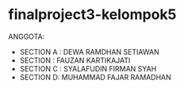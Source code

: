 # finalproject3-kelompok5
ANGGOTA:

- SECTION A : DEWA RAMDHAN SETIAWAN
- SECTION  : FAUZAN KARTIKAJATI
- SECTION C : SYALAFUDIN FIRMAN SYAH
- SECTION D: MUHAMMAD FAJAR RAMADHAN
